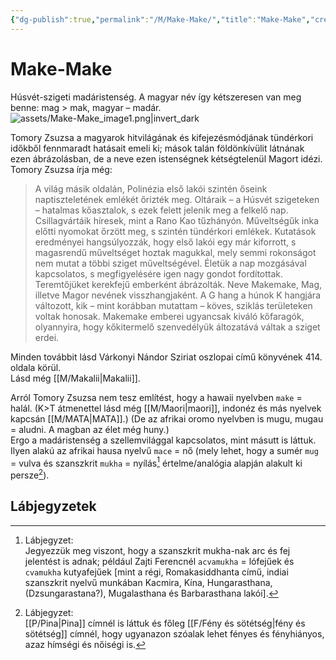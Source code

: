 ```yaml
---
{"dg-publish":true,"permalink":"/M/Make-Make/","title":"Make-Make","created":"2024-05-11T04:13","updated":"2024-10-25T23:16"}
---
```



# Make-Make

Húsvét-szigeti madáristenség. A magyar név így kétszeresen van meg benne: mag > mak, magyar – madár.  
![assets/Make-Make_image1.png|invert_dark](/img/user/M/assets/Make-Make_image1.png)  

Tomory Zsuzsa a magyarok hitvilágának és kifejezésmódjának tündérkori időkből fennmaradt hatásait emeli ki; mások talán földönkívülit látnának ezen ábrázolásban, de a neve ezen istenségnek kétségtelenül Magort idézi.  
Tomory Zsuzsa írja még:  
> A világ másik oldalán, Polinézia első lakói szintén őseink naptiszteletének emlékét őrizték meg. Oltáraik – a Húsvét szigeteken – hatalmas kőasztalok, s ezek felett jelenik meg a felkelő nap. Csillagvártáik híresek, mint a Rano Kao tűzhányón. Műveltségűk inka előtti nyomokat őrzött meg, s szintén tündérkori emlékek. Kutatások eredményei hangsúlyozzák, hogy első lakói egy már kiforrott, s magasrendű műveltséget hoztak magukkal, mely semmi rokonságot nem mutat a többi sziget műveltségével. Életük a nap mozgásával kapcsolatos, s megfigyelésére igen nagy gondot fordítottak. Teremtőjüket kerekfejű emberként ábrázolták. Neve Makemake, Mag, illetve Magor nevének visszhangjaként. A G hang a húnok K hangjára változott, kik – mint korábban mutattam – köves, sziklás területeken voltak honosak. Makemake emberei ugyancsak kiváló kőfaragók, olyannyira, hogy kőkitermelő szenvedélyük áltozatává váltak a sziget erdei.  

Minden továbbit lásd Várkonyi Nándor Sziriat oszlopai című könyvének 414. oldala körül.  
Lásd még [[M/Makalii\|Makalii]].  

Arról Tomory Zsuzsa nem tesz említést, hogy a hawaii nyelvben `make` = halál. (K>T átmenettel lásd még [[M/Maori\|maori]], indonéz és más nyelvek kapcsán [[M/MATA\|MATA]].) (De az afrikai oromo nyelvben is mugu, mugau = aludni. A magban az élet még huny.)  
Ergo a madáristenség a szellemvilággal kapcsolatos, mint másutt is láttuk.  
Ilyen alakú az afrikai hausa nyelvű `mace` = nő (mely lehet, hogy a sumér `mug` = vulva és szanszkrit `mukha` = nyílás[^1] értelme/analógia alapján alakult ki persze[^2]).  

## Lábjegyzetek

[^1]: Lábjegyzet:  
Jegyezzük meg viszont, hogy a szanszkrit mukha-nak arc és fej jelentést is adnak; például Zajti Ferencnél `acvamukha` = lófejűek és `cvamukha` kutyafejűek \[mint a régi, Romakasiddhanta című, indiai szanszkrit nyelvű munkában Kacmira, Kína, Hungarasthana, (Dzsungarastana?), Mugalasthana és Barbarasthana lakói\].  

[^2]: Lábjegyzet:  
[[P/Pina\|Pina]] címnél is láttuk és főleg [[F/Fény és sötétség\|fény és sötétség]] címnél, hogy ugyanazon szóalak lehet fényes és fényhiányos, azaz hímségi és nőiségi is.  